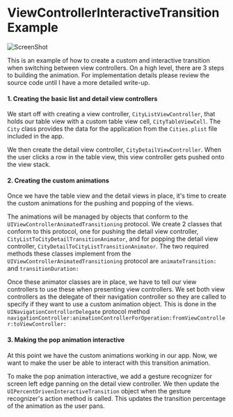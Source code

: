 # ViewControllerInteractiveTransitionExample

![ScreenShot](/Screenshot/example.gif)

This is an example of how to create a custom and interactive transition when switching between view controllers. On a high level, there are 3 steps to building the animation. For implementation details please review the source code until I have a more detailed write-up.

#### 1. Creating the basic list and detail view controllers
We start off with creating a view controller, `CityListViewController`, that holds our table view with a custom table view cell, `CityTableViewCell`. The `City` class provides the data for the application from the `Cities.plist` file included in the app.

We then create the detail view controller, `CityDetailViewController`. When the user clicks a row in the table view, this view controller gets pushed onto the view stack.

#### 2. Creating the custom animations
Once we have the table view and the detail views in place, it's time to create the custom animations for the pushing and popping of the views.

The animations will be managed by objects that conform to the `UIViewControllerAnimatedTransitioning` protocol. We create 2 classes that conform to this protocol, one for pushing the detail view controller, `CityListToCityDetailTransitionAnimator`, and for popping the detail view controller, `CityDetailToCityListTransitionAnimator`. The two required methods these classes implement from the `UIViewControllerAnimatedTransitioning` protocol are  `animateTransition:` and `transitionDuration:`

Once these animator classes are in place, we have to tell our view controllers to use these when presenting view controllers. We set both view controllers as the delegate of their navigation controller so they are called to specify if they want to use a custom animation object. This is done in the `UINavigationControllorDelegate` protocol method 
`navigationController:animationControllerForOperation:fromViewController:toViewController:`

#### 3. Making the pop animation interactive
At this point we have the custom animations working in our app. Now, we want to make the user be able to interact with this transition animation.

To make the pop animation interactive, we add a gesture recognizer for screen left edge panning on the detail view controller. We then update the `UIPercentDrivenInteractiveTransition` object when the gesture recognizer's action method is called. This updates the transition percentage of the animation as the user pans.

